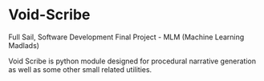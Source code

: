 # Void-Scribe
Full Sail, Software Development Final Project - MLM (Machine Learning Madlads)

Void Scribe is python module designed for procedural narrative generation as well as some other small related utilities.
